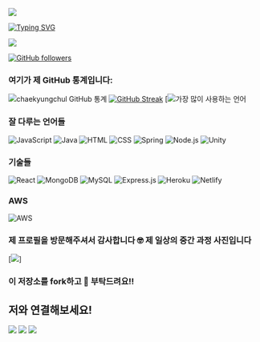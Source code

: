 [![](https://github.com/chaekyungchul/chaekyungchul/blob/main/a%20(2)%20(1).gif?raw=true)](mailto:your@email.com)

[![Typing SVG](https://readme-typing-svg.herokuapp.com?font=Architects+Daughter&color=7AF79A&size=30&lines=안녕하세요!+저는+라피입니다!;학습하는+개발자입니다...;웹3,+클라우드에+대한+열렬한+팬이에요;그리고+열심히+일하는+사람입니다;기관(OS)에+기여하고+싶어요)](https://git.io/typing-svg)

<img src="https://profile-counter.glitch.me/chaekyungchul/count.svg">

[![GitHub followers](https://img.shields.io/github/followers/chaekyungchul.svg?style=social&label=Followers)](https://github.com/chaekyungchul?tab=followers)

### 여기가 제 GitHub 통계입니다:

![chaekyungchul GitHub 통계](https://github-readme-stats.vercel.app/api?username=chaekyungchul&show_icons=true&theme=radical) 
[![GitHub Streak](https://github-readme-streak-stats.herokuapp.com/?user=chaekyungchul&theme=radical)](https://git.io/streak-stats) 
[![가장 많이 사용하는 언어](https://github-readme-stats.anuraghazra1.vercel.app/api/top-langs/?username=chaekyungchul&theme=dark&hide_border=true&no-bg=true&no-frame=true&langs_count=10)

### 잘 다루는 언어들

![JavaScript](https://img.shields.io/badge/JavaScript-323330?style=for-the-badge&logo=javascript&logoColor=F7DF1E)
![Java](https://img.shields.io/badge/java-%23ED8B00.svg?style=for-the-badge&logo=openjdk&logoColor=white)
![HTML](https://img.shields.io/badge/HTML-239120?style=for-the-badge&logo=html5&logoColor=white)
![CSS](https://img.shields.io/badge/CSS-239120?&style=for-the-badge&logo=css3&logoColor=white)
![Spring](https://img.shields.io/badge/spring-%236DB33F.svg?style=for-the-badge&logo=spring&logoColor=white)
![Node.js](https://img.shields.io/badge/Node.js-43853D?style=for-the-badge&logo=node.js&logoColor=white)
![Unity](https://img.shields.io/badge/Unity-100000?style=for-the-badge&logo=unity&logoColor=white)

### 기술들

![React](https://img.shields.io/badge/react-%2320232a.svg?style=for-the-badge&logo=react&logoColor=%2361DAFB)
![MongoDB](https://img.shields.io/badge/MongoDB-4EA94B?style=for-the-badge&logo=mongodb&logoColor=white)
![MySQL](https://img.shields.io/badge/MySQL-00000F?style=for-the-badge&logo=mysql&logoColor=white)
![Express.js](https://img.shields.io/badge/Express.js-404D59?style=for-the-badge)
![Heroku](https://img.shields.io/badge/Heroku-430098?style=for-the-badge&logo=heroku&logoColor=white)
![Netlify](	https://img.shields.io/badge/Netlify-00C7B7?style=for-the-badge&logo=netlify&logoColor=white)

### AWS

![AWS](https://img.shields.io/badge/Amazon_AWS-232F3E?style=for-the-badge&logo=amazon-aws&logoColor=white)

### 제 프로필을 방문해주셔서 감사합니다 🤓 제 일상의 중간 과정 사진입니다 

[![](https://github.com/chaekyungchul/chaekyungchul/blob/main/325166505_1643785179424836_8598779591188349048_n.jpg?raw=true)]

### 이 저장소를 fork하고 🌟 부탁드려요!!

<h2>저와 연결해보세요!</h2>
 
[<img src="https://img.shields.io/badge/linkedin-%230077B5.svg?&style=for-the-badge&logo=linkedin&logoColor=white" />](https://www.linkedin.com/in/zubair-ahmed-rafi-95ba3322a/) [<img src = "https://img.shields.io/badge/twitter-%2320A1F1.svg?&style=for-the-badge&logo=twitter&logoColor=white">](https://twitter.com/mcqueen2837)  [<img src = "https://img.shields.io/badge/facebook-%2320A1F1.svg?&style=for-the-badge&logo=facebook&logoColor=white">](https://www.facebook.com/profile.php?id=100015181156377)

